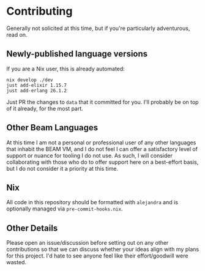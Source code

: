 # Contributing

Generally not solicited at this time, but if you're particularly adventurous,
read on.

## Newly-published language versions

If you are a Nix user, this is already automated:

```shell
nix develop ./dev
just add-elixir 1.15.7
just add-erlang 26.1.2
```

Just PR the changes to `data` that it committed for you. I'll probably be on top
of it already, for the most part.

## Other Beam Languages

At this time I am not a personal or professional user of any other languages
that inhabit the BEAM VM, and I do not feel I can offer a satisfactory level of
support or nuance for tooling I do not use. As such, I will consider
collaborating with those who do to offer support here on a best-effort basis,
but I do not consider it a priority at this time.

## Nix

All code in this repository should be formatted with `alejandra` and is
optionally managed via `pre-commit-hooks.nix`.

## Other Details

Please open an issue/discussion before setting out on any other contributions so
that we can discuss whether your ideas align with my plans for this project. I'd
hate to see anyone feel like their effort/goodwill were wasted.
